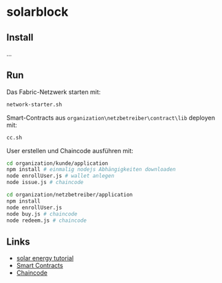 # solarblock
## Install
...

## Run

Das Fabric-Netzwerk starten mit:

```bash
network-starter.sh
```

Smart-Contracts aus `organization\netzbetreiber\contract\lib` deployen mit:

```bash
cc.sh
```


User erstellen und Chaincode ausführen mit:
```bash
cd organization/kunde/application
npm install # einmalig nodejs Abhängigkeiten downloaden
node enrollUser.js # wallet anlegen
node issue.js # chaincode
```

```bash
cd organization/netzbetreiber/application
npm install
node enrollUser.js
node buy.js # chaincode
node redeem.js # chaincode
```

## Links
* [solar energy tutorial](https://hyperledger-fabric.readthedocs.io/en/latest/tutorial/commercial_paper.html#examine-the-commercial-paper-smart-contract)
* [Smart Contracts](organization/netzbetreiber/contract/lib)
* [Chaincode](organization/kunde/application)
